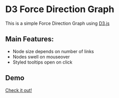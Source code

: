 # D3 Force Direction Graph

This is a simple Force Direction Graph using [D3.js](https://d3js.org/)

## Main Features:

* Node size depends on number of links
* Nodes swell on mouseover
* Styled tooltips open on click

## Demo

[Check it out!](http://iveyrucket.com/d3)

